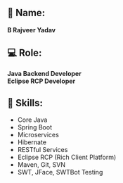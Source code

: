 
## 👤 Name:
**B Rajveer Yadav**

## 💻 Role:
**Java Backend Developer**  
**Eclipse RCP Developer**

## 🧰 Skills:
- Core Java
- Spring Boot
- Microservices
- Hibernate
- RESTful Services
- Eclipse RCP (Rich Client Platform)
- Maven, Git, SVN
- SWT, JFace, SWTBot Testing
